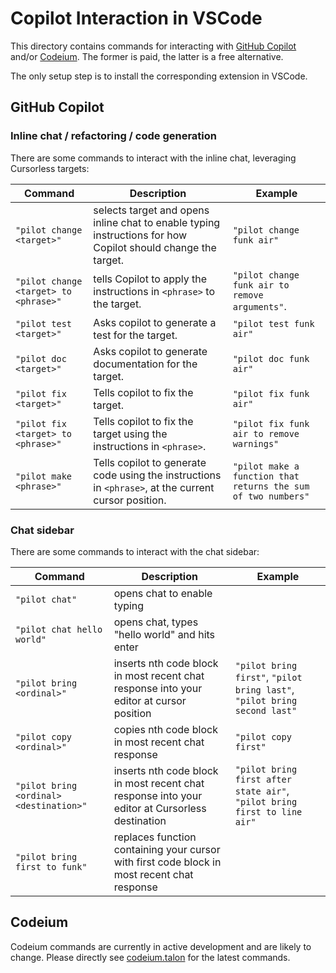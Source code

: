 # Copilot Interaction in VSCode

This directory contains commands for interacting with [GitHub Copilot](https://github.com/features/copilot) and/or [Codeium](https://codeium.com/). The former is paid, the latter is a free alternative.

The only setup step is to install the corresponding extension in VSCode.

## GitHub Copilot

### Inline chat / refactoring / code generation

There are some commands to interact with the inline chat, leveraging Cursorless targets:

| Command							   | Description																								  | Example													   |
| ------------------------------------- | ------------------------------------------------------------------------------------------------------------ | ------------------------------------------------------------- |
| `"pilot change <target>"`			 | selects target and opens inline chat to enable typing instructions for how Copilot should change the target. | `"pilot change funk air"`									 |
| `"pilot change <target> to <phrase>"` | tells Copilot to apply the instructions in `<phrase>` to the target.										 | `"pilot change funk air to remove arguments"`.				|
| `"pilot test <target>"`			   | Asks copilot to generate a test for the target.															  | `"pilot test funk air"`									   |
| `"pilot doc <target>"`				| Asks copilot to generate documentation for the target.													   | `"pilot doc funk air"`										|
| `"pilot fix <target>"`				| Tells copilot to fix the target.																			 | `"pilot fix funk air"`										|
| `"pilot fix <target> to <phrase>"`	| Tells copilot to fix the target using the instructions in `<phrase>`.										| `"pilot fix funk air to remove warnings"`					 |
| `"pilot make <phrase>"`			   | Tells copilot to generate code using the instructions in `<phrase>`, at the current cursor position.		 | `"pilot make a function that returns the sum of two numbers"` |

### Chat sidebar

There are some commands to interact with the chat sidebar:

| Command								 | Description																					| Example																  |
| --------------------------------------- | ---------------------------------------------------------------------------------------------- | ------------------------------------------------------------------------ |
| `"pilot chat"`						  | opens chat to enable typing																	|																		  |
| `"pilot chat hello world"`			  | opens chat, types "hello world" and hits enter												 |																		  |
| `"pilot bring <ordinal>"`			   | inserts nth code block in most recent chat response into your editor at cursor position		| `"pilot bring first"`, `"pilot bring last"`, `"pilot bring second last"` |
| `"pilot copy <ordinal>"`				| copies nth code block in most recent chat response											 | `"pilot copy first"`													 |
| `"pilot bring <ordinal> <destination>"` | inserts nth code block in most recent chat response into your editor at Cursorless destination | `"pilot bring first after state air"`, `"pilot bring first to line air"` |
| `"pilot bring first to funk"`		   | replaces function containing your cursor with first code block in most recent chat response	|																		  |

## Codeium

Codeium commands are currently in active development and are likely to change. Please directly see [codeium.talon](./codeium.talon) for the latest commands.
